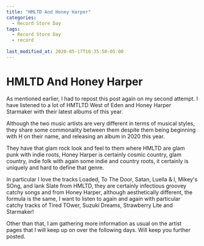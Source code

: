 ```yaml
---
title: "HMLTD And Honey Harper"
categories:
  - Record Store Day
tags:
  - Record Store Day
  - record
  
last_modified_at: 2020-05-17T16:35:50-05:00
---
```


# HMLTD And Honey Harper
As mentioned earlier, I had to repost this post again on my second attempt. I have listened to a lot of HMTLTD West of Eden and Honey Harper Starmaker with their latest albums of this year.

Although the two music artists are very different in terms of musical styles, they share some commonality between them despite them being beginning with H on their name, and releasing an album in 2020 this year.

They have that glam rock look and feel to them where HMLTD are glam punk with indie roots, Honey Harper is certainly cosmic country, glam country, indie folk with again some indie and country roots, it certainly is uniquely and hard to define that genre.

In particular I love the tracks Loaded, To The Door, Satan, Luella & I, Mikey's SOng, and lank Slate from HMLTD, they are certainly infectious groovey catchy songs and from Honey Harper, although aesthetically different, the formula is the same, I want to listen to again and again with particular catchy tracks of Tired TOwer, Suzuki Dreams, Strawberry Lite and Starmaker!

Other than that, I am gathering more information as usual on the artist pages that I will keep up on over the following days. Will keep you further posted.